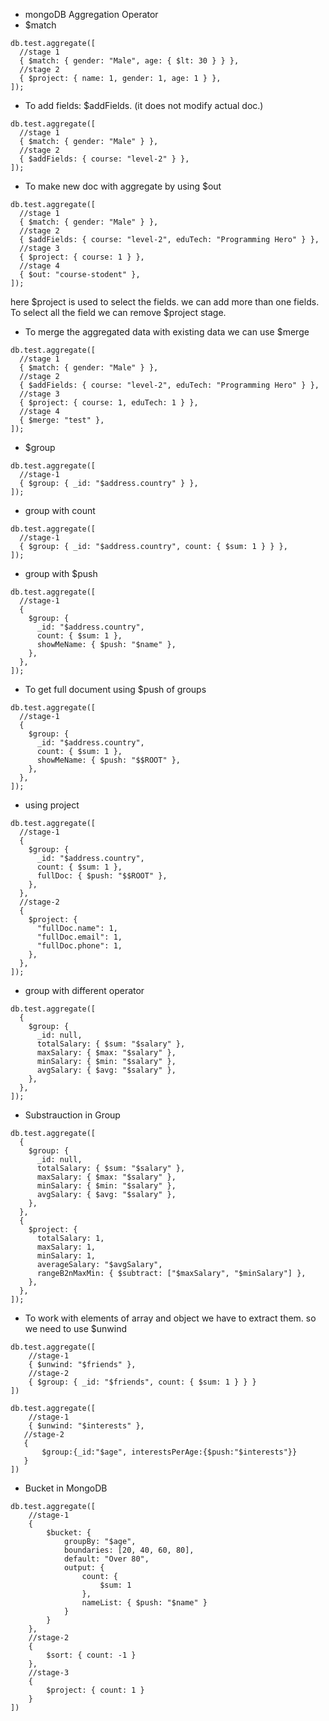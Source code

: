 - mongoDB Aggregation Operator
- $match

```tsx
db.test.aggregate([
  //stage 1
  { $match: { gender: "Male", age: { $lt: 30 } } },
  //stage 2
  { $project: { name: 1, gender: 1, age: 1 } },
]);
```

- To add fields: $addFields. (it does not modify actual doc.)

```tsx
db.test.aggregate([
  //stage 1
  { $match: { gender: "Male" } },
  //stage 2
  { $addFields: { course: "level-2" } },
]);
```

- To make new doc with aggregate by using $out

```tsx
db.test.aggregate([
  //stage 1
  { $match: { gender: "Male" } },
  //stage 2
  { $addFields: { course: "level-2", eduTech: "Programming Hero" } },
  //stage 3
  { $project: { course: 1 } },
  //stage 4
  { $out: "course-stodent" },
]);
```

here $project is used to select the fields. we can add more than one fields. To select all the field we can remove $project stage.

- To merge the aggregated data with existing data we can use $merge

```tsx
db.test.aggregate([
  //stage 1
  { $match: { gender: "Male" } },
  //stage 2
  { $addFields: { course: "level-2", eduTech: "Programming Hero" } },
  //stage 3
  { $project: { course: 1, eduTech: 1 } },
  //stage 4
  { $merge: "test" },
]);
```

- $group

```tsx
db.test.aggregate([
  //stage-1
  { $group: { _id: "$address.country" } },
]);
```

- group with count

```tsx
db.test.aggregate([
  //stage-1
  { $group: { _id: "$address.country", count: { $sum: 1 } } },
]);
```

- group with $push

```tsx
db.test.aggregate([
  //stage-1
  {
    $group: {
      _id: "$address.country",
      count: { $sum: 1 },
      showMeName: { $push: "$name" },
    },
  },
]);
```

- To get full document using $push of groups

```tsx
db.test.aggregate([
  //stage-1
  {
    $group: {
      _id: "$address.country",
      count: { $sum: 1 },
      showMeName: { $push: "$$ROOT" },
    },
  },
]);
```

- using project

```tsx
db.test.aggregate([
  //stage-1
  {
    $group: {
      _id: "$address.country",
      count: { $sum: 1 },
      fullDoc: { $push: "$$ROOT" },
    },
  },
  //stage-2
  {
    $project: {
      "fullDoc.name": 1,
      "fullDoc.email": 1,
      "fullDoc.phone": 1,
    },
  },
]);
```

- group with different operator

```tsx
db.test.aggregate([
  {
    $group: {
      _id: null,
      totalSalary: { $sum: "$salary" },
      maxSalary: { $max: "$salary" },
      minSalary: { $min: "$salary" },
      avgSalary: { $avg: "$salary" },
    },
  },
]);
```

- Substrauction in Group

```tsx
db.test.aggregate([
  {
    $group: {
      _id: null,
      totalSalary: { $sum: "$salary" },
      maxSalary: { $max: "$salary" },
      minSalary: { $min: "$salary" },
      avgSalary: { $avg: "$salary" },
    },
  },
  {
    $project: {
      totalSalary: 1,
      maxSalary: 1,
      minSalary: 1,
      averageSalary: "$avgSalary",
      rangeB2nMaxMin: { $subtract: ["$maxSalary", "$minSalary"] },
    },
  },
]);
```
- To work with elements of array and object we have to extract them. so we need to use $unwind
```tsx
db.test.aggregate([
    //stage-1
    { $unwind: "$friends" },
    //stage-2
    { $group: { _id: "$friends", count: { $sum: 1 } } }
])
```
```tsx
db.test.aggregate([
    //stage-1
    { $unwind: "$interests" },
   //stage-2
   {
       $group:{_id:"$age", interestsPerAge:{$push:"$interests"}}
   }
])
```
- Bucket in MongoDB
```tsx
db.test.aggregate([
    //stage-1
    {
        $bucket: {
            groupBy: "$age",
            boundaries: [20, 40, 60, 80],
            default: "Over 80",
            output: {
                count: {
                    $sum: 1
                },
                nameList: { $push: "$name" }
            }
        }
    },
    //stage-2
    {
        $sort: { count: -1 }
    },
    //stage-3
    {
        $project: { count: 1 }
    }
])
```

